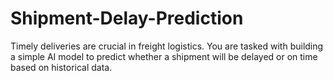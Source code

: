 # Shipment-Delay-Prediction
Timely deliveries are crucial in freight logistics. You are tasked with building a simple AI model to predict whether a shipment will be delayed or on time based on historical data.
